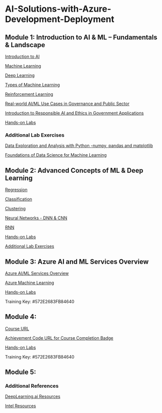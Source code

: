 # AI-Solutions-with-Azure-Development-Deployment

## Module 1: Introduction to AI & ML – Fundamentals & Landscape

[Introduction to AI](https://learn.microsoft.com/en-us/training/modules/get-started-ai-fundamentals/1-introduction)

[Machine Learning](https://learn.microsoft.com/en-us/training/modules/fundamentals-machine-learning/2-what-is-machine-learning)

[Deep Learning](https://learn.microsoft.com/en-us/training/modules/fundamentals-machine-learning/8-deep-learning)

[Types of Machine Learning](https://learn.microsoft.com/en-us/training/modules/fundamentals-machine-learning/3-types-of-machine-learning)

[Reinforcement Learning](https://www.ibm.com/think/topics/reinforcement-learning#:~:text=Reinforcement%20learning%20(RL)%20is%20a,instruction%20by%20a%20human%20user.)

[Real-world AI/ML Use Cases in Governance and Public Sector](https://www.elastic.co/blog/ai-government)

[Introduction to Responsible AI and Ethics in Government Applications](https://www.elastic.co/blog/ai-government)

[Hands-on Labs](https://drive.google.com/drive/folders/1a99kh4J-w4ccle_MfWQu7nQk384L5ttu?usp=sharing)


### Additional Lab Exercises

[Data Exploration and Analysis with Python -numpy, pandas and matplotlib](https://learn.microsoft.com/en-us/training/modules/explore-analyze-data-with-python/)

[Foundations of Data Science for Machine Learning](https://learn.microsoft.com/en-us/training/paths/machine-learning-foundations-using-data-science/)


## Module 2: Advanced Concepts of ML & Deep Learning



[Regression](https://learn.microsoft.com/en-us/training/modules/understand-regression-machine-learning/)

[Classification](https://learn.microsoft.com/en-us/training/modules/understand-classification-machine-learning/)

[Clustering](https://learn.microsoft.com/en-us/training/modules/train-evaluate-cluster-models/)

[Neural Networks - DNN & CNN](https://learn.microsoft.com/en-us/training/modules/train-evaluate-deep-learn-models/)

[RNN](https://www.ibm.com/think/topics/recurrent-neural-networks)

[Hands-on Labs](https://drive.google.com/drive/folders/1uO0JvsaMD0Uu7LUBRfMKEciF5SWouzhN?usp=sharing)


[Additional Lab Exercises](https://github.com/microsoftdocs/ml-basics)

## Module 3: Azure AI and ML Services Overview

[Azure AI/ML Services Overview](https://learn.microsoft.com/en-us/azure/ai-services/what-are-ai-services)

[Azure Machine Learning](https://learn.microsoft.com/en-us/azure/machine-learning/overview-what-is-azure-machine-learning?view=azureml-api-2)


[Hands-on Labs](https://cloudthat.learnondemand.net/)

Training Key: #572E2683FB84640


## Module 4:

[Course URL](https://learn.microsoft.com/training/courses/dp-100t01?WT.mc_id=ilt_partner_webpage_wwl&ocid=4428289#study-guide)


[Achievement Code URL for Course Completion Badge](https://learn.microsoft.com/en-in/users/me/achievements?redeem=7VQ7VL&WT.mc_id=ilt_partner_webpage_wwl&ocid=4428289)

[Hands-on Labs](https://cloudthat.learnondemand.net/)

Training Key: #572E2683FB84640

## Module 5:

### Additional References

[DeepLearning.ai Resources](https://www.deeplearning.ai/resources/)

[Intel Resources](https://www.intel.com/content/www/us/en/developer/topic-technology/artificial-intelligence/training/overview.html)
